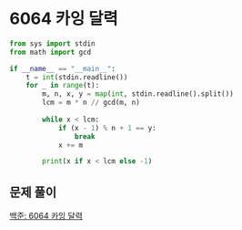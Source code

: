 # 6064 카잉 달력

```python
from sys import stdin
from math import gcd

if __name__ == "__main__":
    t = int(stdin.readline())
    for _ in range(t):
        m, n, x, y = map(int, stdin.readline().split())
        lcm = m * n // gcd(m, n)
    
        while x < lcm:
            if (x - 1) % n + 1 == y:
                break
            x += m

        print(x if x < lcm else -1)

```



## 문제 풀이

[백준: 6064 카잉 달력](https://dirmathfl.tistory.com/113)

